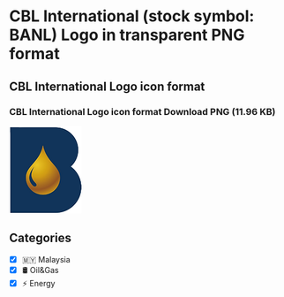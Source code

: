 # CBL International (stock symbol: BANL) Logo in transparent PNG format

## CBL International Logo icon format

### CBL International Logo icon format Download PNG (11.96 KB)

![CBL International Logo icon format Download PNG (11.96 KB)](/img/orig/BANL-376232e5.png)



## Categories
- [x] 🇲🇾 Malaysia
- [x] 🛢 Oil&Gas
- [x] ⚡ Energy
